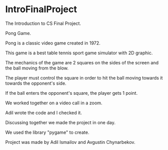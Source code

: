 # IntroFinalProject
The Introduction to CS Final Project.

Pong Game.

Pong is a classic video game created in 1972. 

This game is a best table tennis sport game simulator with 2D graphic. 

The mechanics of the game are 2 squares on the sides of the screen and the ball moving from the blow.

The player must control the square in order to hit the ball moving towards it towards the opponent's side.

If the ball enters the opponent's square, the player gets 1 point.

We worked together on a video call in a zoom.

Adil wrote the code and I checked it. 

Discussing together we made the project in one day.

We used the library "pygame" to create.

Project was made by Adil Ismailov and Avgustin Chynarbekov. 
